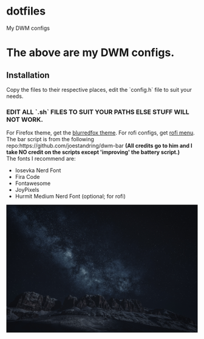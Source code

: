 # dotfiles
My DWM configs
<h1> The above are my DWM configs.</h1>
<h2>Installation</h2>
Copy the files to their respective places, edit the `config.h` file to suit your needs.
<h3>EDIT ALL `.sh` FILES TO SUIT YOUR PATHS ELSE STUFF WILL NOT WORK.</h3>
For Firefox theme, get the <a href="https://github.com/manilarome/blurredfox">blurredfox theme</a>.
For rofi configs, get <a href="https://gitlab.com/vahnrr/rofi-menus#requirements">rofi menu</a>.
The bar script is from the following repo:https://github.com/joestandring/dwm-bar 
<b>(All credits go to him and I take NO credit on the scripts except 'improving' the battery script.)</b><br>
The fonts I recommend are:
<ul>
<li>Iosevka Nerd Font</li>
<li>Fira Code</li>
<li>Fontawesome</li>
<li>JoyPixels</li>
<li>Hurmit Medium Nerd Font (optional; for rofi)</li>
</ul>
<img src='/nordnight.jpg'>
